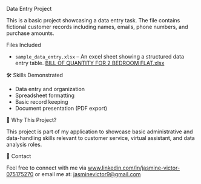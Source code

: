 Data Entry Project

This is a basic  project showcasing a data entry task. The file contains fictional customer records including names, emails, phone numbers, and purchase amounts.

 Files Included

- `sample_data_entry.xlsx` – An excel sheet showing a structured data entry table.
[BILL OF QUANTITY FOR 2 BEDROOM FLAT.xlsx](https://github.com/user-attachments/files/20297810/BILL.OF.QUANTITY.FOR.2.BEDROOM.FLAT.xlsx)


🛠️ Skills Demonstrated

- Data entry and organization
- Spreadsheet formatting
- Basic record keeping
- Document presentation (PDF export)

 💼 Why This Project?

This project is part of my application to showcase basic administrative and data-handling skills relevant to customer service, virtual assistant, and data analysis roles.

🔗 Contact

Feel free to connect with me via www.linkedin.com/in/jasmine-victor-075175270 or email me at: jasminevictor9@gmail.com
